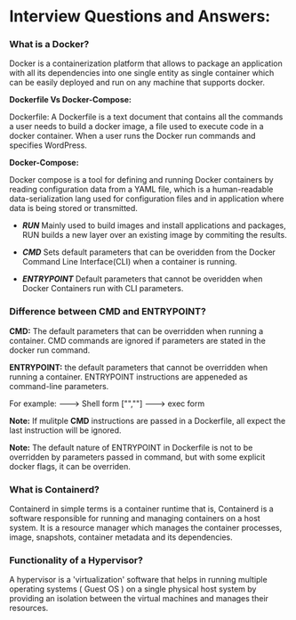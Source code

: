 # Interview Questions and Answers:

### What is a Docker? 

Docker is a containerization platform that allows to package an application with all its dependencies into one single entity as single container which can be easily deployed and run on any machine that supports docker. 

**Dockerfile Vs Docker-Compose:**

Dockerfile: A Dockerfile is a text document that contains all the commands a user needs to build a docker image, a file used to execute code in a docker container. When a user runs the Docker run commands and specifies WordPress.

**Docker-Compose:**

Docker compose is a tool for defining and running Docker containers by reading configuration data from a YAML file, which is a human-readable data-serialization lang used for configuration files and in application where data is being stored or transmitted. 

* ***RUN*** Mainly used to build images and install applications and packages, RUN builds a new layer over an existing image by commiting the results.

* ***CMD*** Sets default parameters that can be overidden from the Docker Command Line Interface(CLI) when a container is running.

* ***ENTRYPOINT*** Default parameters that cannot be overidden when Docker Containers run with CLI parameters.


### Difference between CMD and ENTRYPOINT?

**CMD:** The default parameters that can be overridden when running a container. CMD commands are ignored if parameters are stated in the docker run command.

**ENTRYPOINT:** the default parameters that cannot be overridden when running a container. ENTRYPOINT instructions are appeneded as command-line parameters. 

For example: 
<instruciton> <command> ---> Shell form
<instruction> ["<executable>","<parameter>"] ---> exec form

**Note:** If mulitple **CMD** instructions are passed in a Dockerfile, all expect the last instruction will be ignored.

**Note:** The default nature of ENTRYPOINT in Dockerfile is not to be overridden by parameters passed in command, but with some explicit docker flags, it can be overriden. 




### What is Containerd?

Containerd in simple terms is a container runtime that is, Containerd is a software responsible for running and managing containers on a host system. It is a resource manager which manages the container processes, image, snapshots, container metadata and its dependencies. 

### Functionality of a Hypervisor?

A hypervisor is a 'virtualization' software that helps in running multiple operating systems ( Guest OS ) on a single physical host system by providing an isolation between the virtual machines and manages their resources. 
